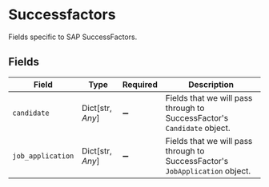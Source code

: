 # Successfactors

Fields specific to SAP SuccessFactors.


## Fields

| Field                                                                        | Type                                                                         | Required                                                                     | Description                                                                  |
| ---------------------------------------------------------------------------- | ---------------------------------------------------------------------------- | ---------------------------------------------------------------------------- | ---------------------------------------------------------------------------- |
| `candidate`                                                                  | Dict[str, *Any*]                                                             | :heavy_minus_sign:                                                           | Fields that we will pass through to SuccessFactor's `Candidate` object.      |
| `job_application`                                                            | Dict[str, *Any*]                                                             | :heavy_minus_sign:                                                           | Fields that we will pass through to SuccessFactor's `JobApplication` object. |